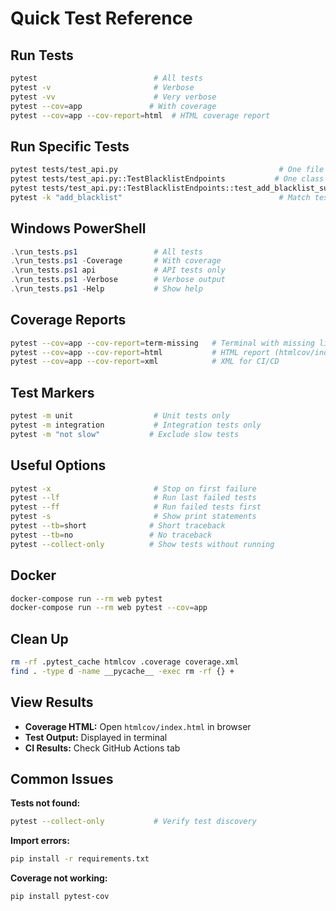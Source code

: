 # Quick Test Reference

## Run Tests

```bash
pytest                          # All tests
pytest -v                       # Verbose
pytest -vv                      # Very verbose
pytest --cov=app               # With coverage
pytest --cov=app --cov-report=html  # HTML coverage report
```

## Run Specific Tests

```bash
pytest tests/test_api.py                                    # One file
pytest tests/test_api.py::TestBlacklistEndpoints           # One class
pytest tests/test_api.py::TestBlacklistEndpoints::test_add_blacklist_success  # One test
pytest -k "add_blacklist"                                   # Match test name
```

## Windows PowerShell

```powershell
.\run_tests.ps1                 # All tests
.\run_tests.ps1 -Coverage       # With coverage
.\run_tests.ps1 api             # API tests only
.\run_tests.ps1 -Verbose        # Verbose output
.\run_tests.ps1 -Help           # Show help
```

## Coverage Reports

```bash
pytest --cov=app --cov-report=term-missing   # Terminal with missing lines
pytest --cov=app --cov-report=html           # HTML report (htmlcov/index.html)
pytest --cov=app --cov-report=xml            # XML for CI/CD
```

## Test Markers

```bash
pytest -m unit                  # Unit tests only
pytest -m integration           # Integration tests only
pytest -m "not slow"           # Exclude slow tests
```

## Useful Options

```bash
pytest -x                       # Stop on first failure
pytest --lf                     # Run last failed tests
pytest --ff                     # Run failed tests first
pytest -s                       # Show print statements
pytest --tb=short              # Short traceback
pytest --tb=no                 # No traceback
pytest --collect-only          # Show tests without running
```

## Docker

```bash
docker-compose run --rm web pytest
docker-compose run --rm web pytest --cov=app
```

## Clean Up

```bash
rm -rf .pytest_cache htmlcov .coverage coverage.xml
find . -type d -name __pycache__ -exec rm -rf {} +
```

## View Results

- **Coverage HTML:** Open `htmlcov/index.html` in browser
- **Test Output:** Displayed in terminal
- **CI Results:** Check GitHub Actions tab

## Common Issues

**Tests not found:**
```bash
pytest --collect-only           # Verify test discovery
```

**Import errors:**
```bash
pip install -r requirements.txt
```

**Coverage not working:**
```bash
pip install pytest-cov
```
